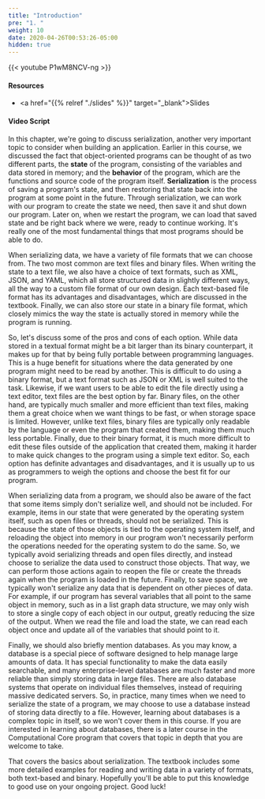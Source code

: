 ```yaml
---
title: "Introduction"
pre: "1. "
weight: 10
date: 2020-04-26T00:53:26-05:00
hidden: true
---
```


{{< youtube P1wM8NCV-ng   >}}

#### Resources

* <a href="{{% relref "./slides" %}}" target="_blank">Slides</a>

#### Video Script

In this chapter, we're going to discuss serialization, another very important topic to consider when building an application. Earlier in this course, we discussed the fact that object-oriented programs can be thought of as two different parts, the **state** of the program, consisting of the variables and data stored in memory; and the **behavior** of the program, which are the functions and source code of the program itself. **Serialization** is the process of saving a program's state, and then restoring that state back into the program at some point in the future. Through serialization, we can work with our program to create the state we need, then save it and shut down our program. Later on, when we restart the program, we can load that saved state and be right back where we were, ready to continue working. It's really one of the most fundamental things that most programs should be able to do.

When serializing data, we have a variety of file formats that we can choose from. The two most common are text files and binary files. When writing the state to a text file, we also have a choice of text formats, such as XML, JSON, and YAML, which all store structured data in slightly different ways, all the way to a custom file format of our own design. Each text-based file format has its advantages and disadvantages, which are discussed in the textbook. Finally, we can also store our state in a binary file format, which closely mimics the way the state is actually stored in memory while the program is running.

So, let's discuss some of the pros and cons of each option. While data stored in a textual format might be a bit larger than its binary counterpart, it makes up for that by being fully portable between programming languages. This is a huge benefit for situations where the data generated by one program might need to be read by another. This is difficult to do using a binary format, but a text format such as JSON or XML is well suited to the task. Likewise, if we want users to be able to edit the file directly using a text editor, text files are the best option by far. Binary files, on the other hand, are typically much smaller and more efficient than text files, making them a great choice when we want things to be fast, or when storage space is limited. However, unlike text files, binary files are typically only readable by the language or even the program that created them, making them much less portable. Finally, due to their binary format, it is much more difficult to edit these files outside of the application that created them, making it harder to make quick changes to the program using a simple text editor. So, each option has definite advantages and disadvantages, and it is usually up to us as programmers to weigh the options and choose the best fit for our program.

When serializing data from a program, we should also be aware of the fact that some items simply don't serialize well, and should not be included. For example, items in our state that were generated by the operating system itself, such as open files or threads, should not be serialized. This is because the state of those objects is tied to the operating system itself, and reloading the object into memory in our program won't necessarily perform the operations needed for the operating system to do the same. So, we typically avoid serializing threads and open files directly, and instead choose to serialize the data used to construct those objects. That way, we can perform those actions again to reopen the file or create the threads again when the program is loaded in the future. Finally, to save space, we typically won't serialize any data that is dependent on other pieces of data. For example, if our program has several variables that all point to the same object in memory, such as in a list graph data structure, we may only wish to store a single copy of each object in our output, greatly reducing the size of the output. When we read the file and load the state, we can read each object once and update all of the variables that should point to it. 

Finally, we should also briefly mention databases. As you may know, a database is a special piece of software designed to help manage large amounts of data. It has special functionality to make the data easily searchable, and many enterprise-level databases are much faster and more reliable than simply storing data in large files. There are also database systems that operate on individual files themselves, instead of requiring massive dedicated servers. So, in practice, many times when we need to serialize the state of a program, we may choose to use a database instead of storing data directly to a file. However, learning about databases is a complex topic in itself, so we won't cover them in this course. If you are interested in learning about databases, there is a later course in the Computational Core program that covers that topic in depth that you are welcome to take. 

That covers the basics about serialization. The textbook includes some more detailed examples for reading and writing data in a variety of formats, both text-based and binary. Hopefully you'll be able to put this knowledge to good use on your ongoing project. Good luck!



